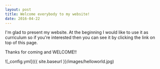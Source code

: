 ```yaml
---
layout: post
title: Welcome everybody to my website!
date: 2016-04-22
---
```


I'm glad to present my website. At the beginning I would like to use it as curriculum so if you're interested then you can see it by clicking the link on top of this page.


Thanks for coming and WELCOME!!

![_config.yml]({{ site.baseurl }}/images/helloworld.jpg)
